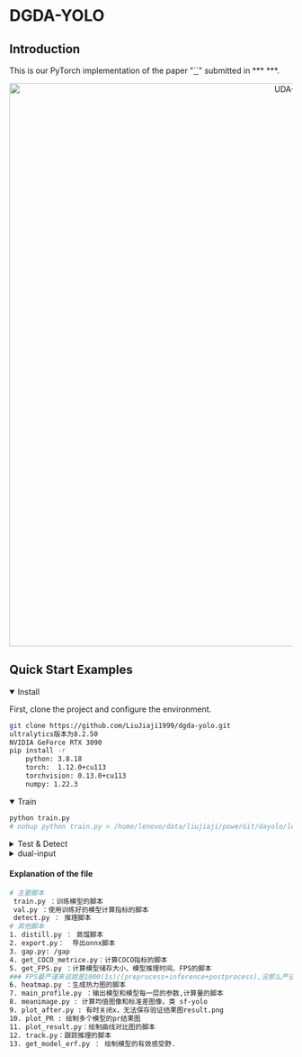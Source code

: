# DGDA-YOLO

## Introduction
This is our PyTorch implementation of the paper "[``]()" submitted in ***   ***.

<div align="center">
    <img src="img/.png" width="1000" alt="UDA-YOLO">
</div>


## <div align="left">Quick Start Examples</div>

<details open>
<summary>Install</summary>

First, clone the project and configure the environment.

```bash
git clone https://github.com/LiuJiaji1999/dgda-yolo.git
ultralytics版本为8.2.50           
NVIDIA GeForce RTX 3090
pip install -r 
    python: 3.8.18
    torch:  1.12.0+cu113
    torchvision: 0.13.0+cu113 
    numpy: 1.22.3   
```
</details>

<details open>
<summary>Train</summary>

```bash
python train.py 
# nohup python train.py > /home/lenovo/data/liujiaji/powerGit/dayolo/logs/improve/c2f.log 2>&1 & tail -f /home/lenovo/data/liujiaji/powerGit/dayolo/logs/improve/c2f.log
```
</details>


<details>
<summary>Test & Detect</summary>

```bash
python val.py
python detect.py
```
</details>

<details>
<summary>dual-input</summary>

```bash
/ultralytics/models/yolo/model.py
/ultralytics/models/yolo/detect/__init__.py 
/ultralytics/models/yolo/detect/uda_train.py
/ultralytics/data/uda_build.py  数据集加载  def uda_build_dataloader
/ultralytics/nn/uda_tasks.py  修改模型结构 
/ultralytics/engine/uda_trainer.py 修改训练器
/ultralytics/engine/validator.py  plotting中，主要是为了展示其他损失的变化
```
</details>

#### Explanation of the file
```bash
# 主要脚本
 train.py ：训练模型的脚本
 val.py ：使用训练好的模型计算指标的脚本
 detect.py ： 推理脚本
# 其他脚本
1. distill.py ： 蒸馏脚本
2. export.py：  导出onnx脚本
3. gap.py: /gap 
4. get_COCO_metrice.py：计算COCO指标的脚本
5. get_FPS.py ：计算模型储存大小、模型推理时间、FPS的脚本
### FPS最严谨来说就是1000(1s)/(preprocess+inference+postprocess),没那么严谨的话就是只除以inference的时间
6. heatmap.py ：生成热力图的脚本
7. main_profile.py ：输出模型和模型每一层的参数,计算量的脚本
8. meanimage.py : 计算均值图像和标准差图像，类 sf-yolo
9. plot_after.py : 有时关闭x，无法保存验证结果图result.png
10. plot_PR : 绘制多个模型的pr结果图
11. plot_result.py：绘制曲线对比图的脚本
12. track.py：跟踪推理的脚本
13. get_model_erf.py ： 绘制模型的有效感受野.
```